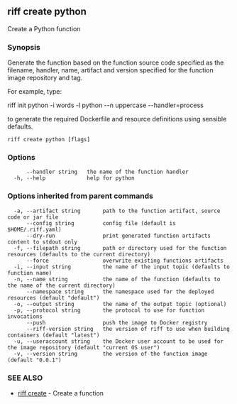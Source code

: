 ## riff create python

Create a Python function

### Synopsis


Generate the function based on the function source code specified as the filename, handler, 
  name, artifact and version specified for the function image repository and tag. 

For example, type:

riff init python -i words -l python  --n uppercase --handler=process

to generate the required Dockerfile and resource definitions using sensible defaults.

```
riff create python [flags]
```

### Options

```
      --handler string   the name of the function handler
  -h, --help             help for python
```

### Options inherited from parent commands

```
  -a, --artifact string       path to the function artifact, source code or jar file
      --config string         config file (default is $HOME/.riff.yaml)
      --dry-run               print generated function artifacts content to stdout only
  -f, --filepath string       path or directory used for the function resources (defaults to the current directory)
      --force                 overwrite existing functions artifacts
  -i, --input string          the name of the input topic (defaults to function name)
  -n, --name string           the name of the function (defaults to the name of the current directory)
      --namespace string      the namespace used for the deployed resources (default "default")
  -o, --output string         the name of the output topic (optional)
  -p, --protocol string       the protocol to use for function invocations
      --push                  push the image to Docker registry
      --riff-version string   the version of riff to use when building containers (default "latest")
  -u, --useraccount string    the Docker user account to be used for the image repository (default "current OS user")
  -v, --version string        the version of the function image (default "0.0.1")
```

### SEE ALSO
* [riff create](riff_create.md)	 - Create a function

